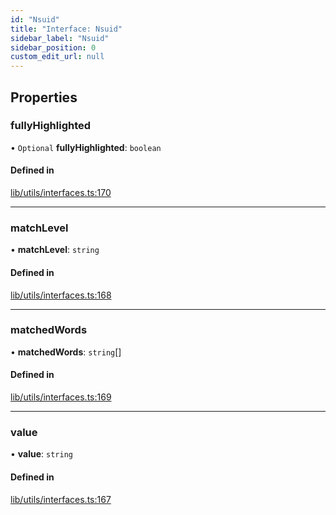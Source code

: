 ```yaml
---
id: "Nsuid"
title: "Interface: Nsuid"
sidebar_label: "Nsuid"
sidebar_position: 0
custom_edit_url: null
---
```


## Properties

### fullyHighlighted

• `Optional` **fullyHighlighted**: `boolean`

#### Defined in

[lib/utils/interfaces.ts:170](https://github.com/lmmfranco/nintendo-switch-eshop/blob/45a9477/src/lib/utils/interfaces.ts#L170)

___

### matchLevel

• **matchLevel**: `string`

#### Defined in

[lib/utils/interfaces.ts:168](https://github.com/lmmfranco/nintendo-switch-eshop/blob/45a9477/src/lib/utils/interfaces.ts#L168)

___

### matchedWords

• **matchedWords**: `string`[]

#### Defined in

[lib/utils/interfaces.ts:169](https://github.com/lmmfranco/nintendo-switch-eshop/blob/45a9477/src/lib/utils/interfaces.ts#L169)

___

### value

• **value**: `string`

#### Defined in

[lib/utils/interfaces.ts:167](https://github.com/lmmfranco/nintendo-switch-eshop/blob/45a9477/src/lib/utils/interfaces.ts#L167)
